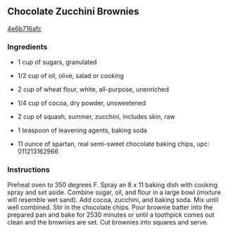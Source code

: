 ## Chocolate Zucchini Brownies

[4e6b716afc](http://tastykitchen.com/recipes/desserts/chocolate-zucchini-brownies/)

### Ingredients

 - 1 cup of sugars, granulated

 - 1/2 cup of oil, olive, salad or cooking

 - 2 cup of wheat flour, white, all-purpose, unenriched

 - 1/4 cup of cocoa, dry powder, unsweetened

 - 2 cup of squash, summer, zucchini, includes skin, raw

 - 1 teaspoon of leavening agents, baking soda

 - 11 ounce of spartan, real semi-sweet chocolate baking chips, upc: 011213162966

### Instructions

Preheat oven to 350 degrees F. Spray an 8 x 11 baking dish with cooking spray and set aside. Combine sugar, oil, and flour in a large bowl (mixture will resemble wet sand). Add cocoa, zucchini, and baking soda. Mix until well combined. Stir in the chocolate chips. Pour brownie batter into the prepared pan and bake for 2530 minutes or until a toothpick comes out clean and the brownies are set. Cut brownies into squares and serve.